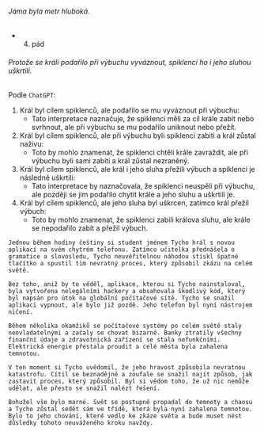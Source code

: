 ###### Jáma byla _metr_ hluboká.
- 4. pád

###### Protože se králi podařilo při výbuchu vyváznout, spiklenci ho i jeho sluhou uškrtili.
Podle `ChatGPT`:
1. Král byl cílem spiklenců, ale podařilo se mu vyváznout při výbuchu:
    - Tato interpretace naznačuje, že spiklenci měli za cíl krále zabít nebo svrhnout, ale při výbuchu se mu podařilo uniknout nebo přežít.
2. Král byl cílem spiklenců, ale při výbuchu byli spiklenci zabiti a král zůstal naživu:
    - Toto by mohlo znamenat, že spiklenci chtěli krále zavraždit, ale při výbuchu byli sami zabiti a král zůstal nezraněný.
3. Král byl cílem spiklenců, ale král i jeho sluha přežili výbuch a spiklenci je následně uškrtili:
    - Tato interpretace by naznačovala, že spiklenci neuspěli při výbuchu, ale později se jim podařilo chytit krále a jeho sluhu a uškrtili je.
4. Král byl cílem spiklenců, ale jeho sluha byl uškrcen, zatímco král přežil výbuch:
    - Toto by mohlo znamenat, že spiklenci zabili králova sluhu, ale krále se nepodařilo zabít a přežil výbuch.

```
Jednou během hodiny češtiny si student jménem Tycho hrál s novou aplikací na svém chytrém telefonu. Zatímco učitelka přednášela o gramatice a slovosledu, Tycho neuvěřitelnou náhodou stiskl špatné tlačítko a spustil tím nevratný proces, který způsobil zkázu na celém světě.

Bez toho, aniž by to věděl, aplikace, kterou si Tycho nainstaloval, byla vytvořena nelegálními hackery a obsahovala škodlivý kód, který byl napsán pro útok na globální počítačové sítě. Tycho se snažil aplikaci vypnout, ale bylo již pozdě. Jeho telefon byl nyní nástrojem ničení.

Během několika okamžiků se počítačové systémy po celém světě staly neovladatelnými a začaly se chovat bizarně. Banky ztratily všechny finanční údaje a zdravotnická zařízení se stala nefunkčními. Elektrická energie přestala proudit a celé města byla zahalena temnotou.

V ten moment si Tycho uvědomil, že jeho hravost způsobila nevratnou katastrofu. Cítil se beznadějně a zoufale se snažil najít způsob, jak zastavit proces, který způsobil. Byl si vědom toho, že už nic nemůže udělat, ale přesto se snažil nalézt řešení.

Bohužel vše bylo marné. Svět se postupně propadal do temnoty a chaosu a Tycho zůstal sedět sám ve třídě, která byla nyní zahalena temnotou. Bylo to jeho chování, které vedlo ke zkáze světa a bude muset nést důsledky tohoto neuváženého kroku navždy.
```
